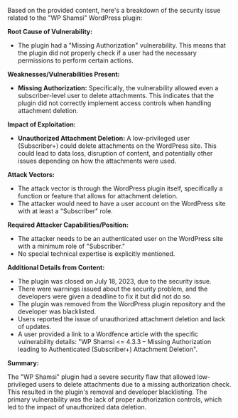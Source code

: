 Based on the provided content, here's a breakdown of the security issue related to the "WP Shamsi" WordPress plugin:

**Root Cause of Vulnerability:**

*   The plugin had a "Missing Authorization" vulnerability. This means that the plugin did not properly check if a user had the necessary permissions to perform certain actions.

**Weaknesses/Vulnerabilities Present:**

*   **Missing Authorization:**  Specifically, the vulnerability allowed even a subscriber-level user to delete attachments. This indicates that the plugin did not correctly implement access controls when handling attachment deletion.

**Impact of Exploitation:**

*   **Unauthorized Attachment Deletion:** A low-privileged user (Subscriber+) could delete attachments on the WordPress site. This could lead to data loss, disruption of content, and potentially other issues depending on how the attachments were used.

**Attack Vectors:**

*   The attack vector is through the WordPress plugin itself, specifically a function or feature that allows for attachment deletion.
*   The attacker would need to have a user account on the WordPress site with at least a "Subscriber" role.

**Required Attacker Capabilities/Position:**

*   The attacker needs to be an authenticated user on the WordPress site with a minimum role of "Subscriber."
*  No special technical expertise is explicitly mentioned.

**Additional Details from Content:**

*   The plugin was closed on July 18, 2023, due to the security issue.
*   There were warnings issued about the security problem, and the developers were given a deadline to fix it but did not do so.
*   The plugin was removed from the WordPress plugin repository and the developer was blacklisted.
*   Users reported the issue of unauthorized attachment deletion and lack of updates.
*   A user provided a link to a Wordfence article with the specific vulnerability details: "WP Shamsi <= 4.3.3 – Missing Authorization leading to Authenticated (Subscriber+) Attachment Deletion".

**Summary:**

The "WP Shamsi" plugin had a severe security flaw that allowed low-privileged users to delete attachments due to a missing authorization check. This resulted in the plugin's removal and developer blacklisting. The primary vulnerability was the lack of proper authorization controls, which led to the impact of unauthorized data deletion.